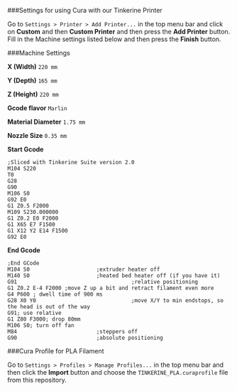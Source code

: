 ###Settings for using Cura with our Tinkerine Printer

Go to `Settings > Printer > Add Printer...` in the top menu bar and click on  **Custom** and then **Custom Printer** and then press the **Add Printer** button. Fill in the Machine settings listed below and then press the **Finish** button.

###Machine Settings

**X (Width)** `220 mm`

**Y (Depth)** `165 mm`

**Z (Height)** `220 mm`


**Gcode flavor** `Marlin`


**Material Diameter** `1.75 mm`

**Nozzle Size** `0.35 mm`


**Start Gcode**

```
;Sliced with Tinkerine Suite version 2.0
M104 S220
T0
G28
G90
M106 S0
G92 E0
G1 Z0.5 F2000
M109 S230.000000
G1 Z0.2 E0 F2000
G1 X65 E7 F1500
G1 X12 Y2 E14 F1500
G92 E0
```


**End Gcode**

```
;End GCode
M104 S0                     ;extruder heater off
M140 S0                     ;heated bed heater off (if you have it)
G91                                    ;relative positioning
G1 Z0.2 E-4 F2000 ;move Z up a bit and retract filament even more
G4 P600 ; dwell time of 900 ms
G28 X0 Y0                              ;move X/Y to min endstops, so the head is out of the way
G91; use relative
G1 Z80 F3000; drop 80mm
M106 S0; turn off fan
M84                         ;steppers off
G90                         ;absolute positioning
```


###Cura Profile for PLA Filament

Go to `Settings > Profiles > Manage Profiles...` in the top menu bar and then click the **Import** button and choose the `TINKERINE_PLA.curaprofile` file from this repository.
